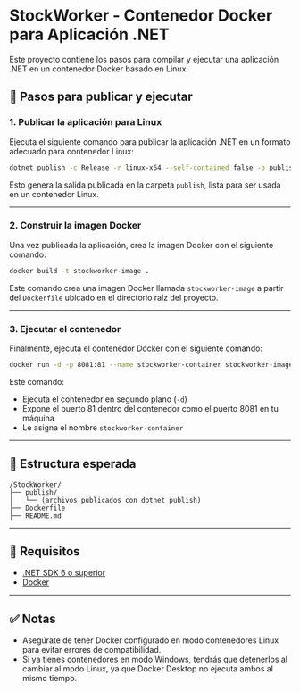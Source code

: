 ﻿# StockWorker - Contenedor Docker para Aplicación .NET

Este proyecto contiene los pasos para compilar y ejecutar una aplicación .NET en un contenedor Docker basado en Linux.

## 🚀 Pasos para publicar y ejecutar

### 1. Publicar la aplicación para Linux

Ejecuta el siguiente comando para publicar la aplicación .NET en un formato adecuado para contenedor Linux:

```bash
dotnet publish -c Release -r linux-x64 --self-contained false -o publish
```

Esto genera la salida publicada en la carpeta `publish`, lista para ser usada en un contenedor Linux.

---

### 2. Construir la imagen Docker

Una vez publicada la aplicación, crea la imagen Docker con el siguiente comando:

```bash
docker build -t stockworker-image .
```

Este comando crea una imagen Docker llamada `stockworker-image` a partir del `Dockerfile` ubicado en el directorio raíz del proyecto.

---

### 3. Ejecutar el contenedor

Finalmente, ejecuta el contenedor Docker con el siguiente comando:

```bash
docker run -d -p 8081:81 --name stockworker-container stockworker-image
```

Este comando:

- Ejecuta el contenedor en segundo plano (`-d`)
- Expone el puerto 81 dentro del contenedor como el puerto 8081 en tu máquina
- Le asigna el nombre `stockworker-container`

---

## 📁 Estructura esperada

```
/StockWorker/
├── publish/
│   └── (archivos publicados con dotnet publish)
├── Dockerfile
├── README.md
```

---

## 🧰 Requisitos

- [.NET SDK 6 o superior](https://dotnet.microsoft.com/)
- [Docker](https://www.docker.com/)

---

## ✅ Notas

- Asegúrate de tener Docker configurado en modo contenedores Linux para evitar errores de compatibilidad.
- Si ya tienes contenedores en modo Windows, tendrás que detenerlos al cambiar al modo Linux, ya que Docker Desktop no ejecuta ambos al mismo tiempo.